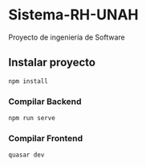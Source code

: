 # Sistema-RH-UNAH
Proyecto de ingeniería de Software


## Instalar proyecto
```
npm install
```

### Compilar Backend
```
npm run serve
```


### Compilar Frontend
```
quasar dev
```
